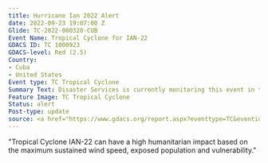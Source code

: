 ```yaml
---
title: Hurricane Ian 2022 Alert
date: 2022-09-23 19:07:00 Z
Glide: TC-2022-000320-CUB
Event Name: Tropical Cyclone for IAN-22
GDACS ID: TC 1000923
GDACS-level: Red (2.5)
Country:
- Cuba
- United States
Event type: TC Tropical Cyclone
Summary Text: Disaster Services is currently monitoring this event in the caribe.
Feature Image: TC Tropical Cyclone
Status: alert
Post-type: update
source: <a href="https://www.gdacs.org/report.aspx?eventtype=TC&eventid=1000923" target="_blank">GDACS</a>
---
```


"Tropical Cyclone IAN-22 can have a high humanitarian impact based on the maximum sustained wind speed, exposed population and vulnerability."